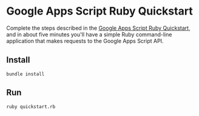 # Google Apps Script Ruby Quickstart

Complete the steps described in the [Google Apps Script Ruby Quickstart](https://developers.google.com/apps-script/api/quickstart/ruby), and in about five minutes you'll have a simple Ruby command-line application that makes requests to the Google Apps Script API.

## Install

`bundle install`

## Run

`ruby quickstart.rb`
